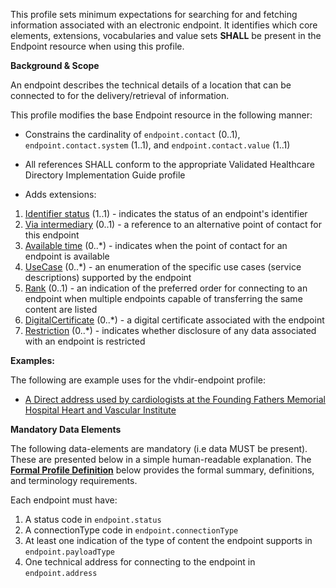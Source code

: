 This profile sets minimum expectations for searching for and fetching information associated with an electronic endpoint. It identifies which core elements, extensions, vocabularies and value sets **SHALL** be present in the Endpoint resource when using this profile.

**Background & Scope**

An endpoint describes the technical details of a location that can be connected to for the delivery/retrieval of information.

This profile modifies the base Endpoint resource in the following manner:

*  Constrains the cardinality of `endpoint.contact` (0..1), `endpoint.contact.system` (1..1), and `endpoint.contact.value` (1..1)

*  All references SHALL conform to the appropriate Validated Healthcare Directory Implementation Guide profile

*  Adds extensions:

1.  [Identifier status](StructureDefinition-identifier-status.html) (1..1) - indicates the status of an endpoint's identifier
1.  [Via intermediary](StructureDefinition-contactpoint-viaintermediary.html) (0..1) - a reference to an alternative point of contact for this endpoint
1.  [Available time](StructureDefinition-contactpoint-availabletime.html) (0..*) - indicates when the point of contact for an endpoint is available
1.  [UseCase](StructureDefinition-endpoint-usecase.html) (0..*) - an enumeration of the specific use cases (service descriptions) supported by the endpoint
1.  [Rank](StructureDefinition-endpoint-rank.html) (0..1) - an indication of the preferred order for connecting to an endpoint when multiple endpoints capable of transferring the same content are listed
1.  [DigitalCertificate](StructureDefinition-digitalcertificate.html) (0..*) - a digital certificate associated with the endpoint
1.  [Restriction](StructureDefinition-usage-restriction.html) (0..*) - indicates whether disclosure of any data associated with an endpoint is restricted

<!-- *  Adds new value sets/updates value set bindings:

TBD -->

**Examples:**

The following are example uses for the vhdir-endpoint profile:

-  [A Direct address used by cardiologists at the Founding Fathers Memorial Hospital Heart and Vascular Institute](Endpoint-direct321.html)


**Mandatory Data Elements**

The following data-elements are mandatory (i.e data MUST be present). These are presented below in a simple human-readable explanation. The [**Formal Profile Definition**](#profile) below provides the  formal summary, definitions, and  terminology requirements.  

Each endpoint must have:

1.  A status code in `endpoint.status`
1.  A connectionType code in `endpoint.connectionType`
1.  At least one indication of the type of content the endpoint supports in `endpoint.payloadType`
1.  One technical address for connecting to the endpoint in `endpoint.address`


<!--**Profile specific implementation guidance:**

- TBD -->
